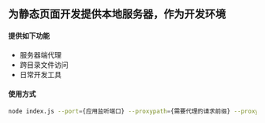 ## 为静态页面开发提供本地服务器，作为开发环境

#### 提供如下功能
* 服务器端代理
* 跨目录文件访问
* 日常开发工具

#### 使用方式

```bash
node index.js --port={应用监听端口} --proxypath={需要代理的请求前缀} --proxytarget={代理指向目标} --staticspath={地址全路径，注意区分 windows 系统和类 unix 系统 } --mode={1,2,3}
```
